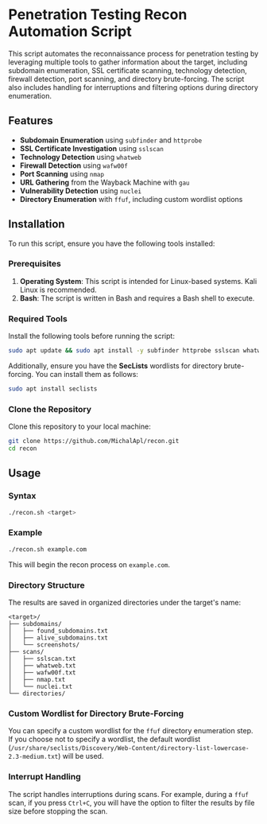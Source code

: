 
# Penetration Testing Recon Automation Script

This script automates the reconnaissance process for penetration testing by leveraging multiple tools to gather information about the target, including subdomain enumeration, SSL certificate scanning, technology detection, firewall detection, port scanning, and directory brute-forcing. The script also includes handling for interruptions and filtering options during directory enumeration.

## Features
- **Subdomain Enumeration** using `subfinder` and `httprobe`
- **SSL Certificate Investigation** using `sslscan`
- **Technology Detection** using `whatweb`
- **Firewall Detection** using `wafw00f`
- **Port Scanning** using `nmap`
- **URL Gathering** from the Wayback Machine with `gau`
- **Vulnerability Detection** using `nuclei`
- **Directory Enumeration** with `ffuf`, including custom wordlist options

## Installation

To run this script, ensure you have the following tools installed:

### Prerequisites
1. **Operating System**: This script is intended for Linux-based systems. Kali Linux is recommended.
2. **Bash**: The script is written in Bash and requires a Bash shell to execute.

### Required Tools
Install the following tools before running the script:

```bash
sudo apt update && sudo apt install -y subfinder httprobe sslscan whatweb wafw00f nmap gau nuclei ffuf
```

Additionally, ensure you have the **SecLists** wordlists for directory brute-forcing. You can install them as follows:

```bash
sudo apt install seclists
```

### Clone the Repository
Clone this repository to your local machine:

```bash
git clone https://github.com/MichalApl/recon.git
cd recon
```

## Usage

### Syntax

```bash
./recon.sh <target>
```

### Example

```bash
./recon.sh example.com
```

This will begin the recon process on `example.com`.

### Directory Structure

The results are saved in organized directories under the target's name:

```text
<target>/
├── subdomains/
│   ├── found_subdomains.txt
│   ├── alive_subdomains.txt
│   └── screenshots/
├── scans/
│   ├── sslscan.txt
│   ├── whatweb.txt
│   ├── wafw00f.txt
│   ├── nmap.txt
│   └── nuclei.txt
└── directories/
```

### Custom Wordlist for Directory Brute-Forcing

You can specify a custom wordlist for the `ffuf` directory enumeration step. If you choose not to specify a wordlist, the default wordlist (`/usr/share/seclists/Discovery/Web-Content/directory-list-lowercase-2.3-medium.txt`) will be used.

### Interrupt Handling

The script handles interruptions during scans. For example, during a `ffuf` scan, if you press `Ctrl+C`, you will have the option to filter the results by file size before stopping the scan.
